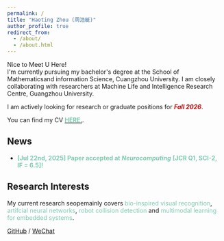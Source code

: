 ```yaml
---
permalink: /
title: "Haoting Zhou (周浩艇)"
author_profile: true
redirect_from: 
  - /about/
  - /about.html
---
```



Nice to Meet U Here!  
I'm currently pursuing my bachelor's degree at the School of Mathematicsand information Science, Cuangzhou University. 
I am closely collaborating with researchers at Machine Life and Intelligence Research Centre, Guangzhou University.


I am actively looking for research or graduate positions for ***<font color = '#CC0000'>Fall 2026</font>***.  

You can find my CV [**<font color = '#7ECAAE'>HERE</font>**.](../assets/CV.pdf).


## News

* **<font color = '#7ECAAE'>[Jul 22nd, 2025] Paper accepted at </font>** ***<font color = '#7ECAAE'>Neurocomputing</font>*** **<font color = '#7ECAAE'>[JCR Q1, SCI-2, IF = 6.5]!</font>**



## Research Interests

My current research seopemainly covers <font color = '#7ECAAE'>bio-inspired visual recognition</font>, <font color = '#7ECAAE'>artifcial neural networks</font>, <font color = '#7ECAAE'>robot collision detection</font> and <font color = '#7ECAAE'>multimodal learning for embedded systems</font>.




[GitHub](https://github.com/HaotingZhou) / [WeChat](../images/WeChat_haoting.png) 

